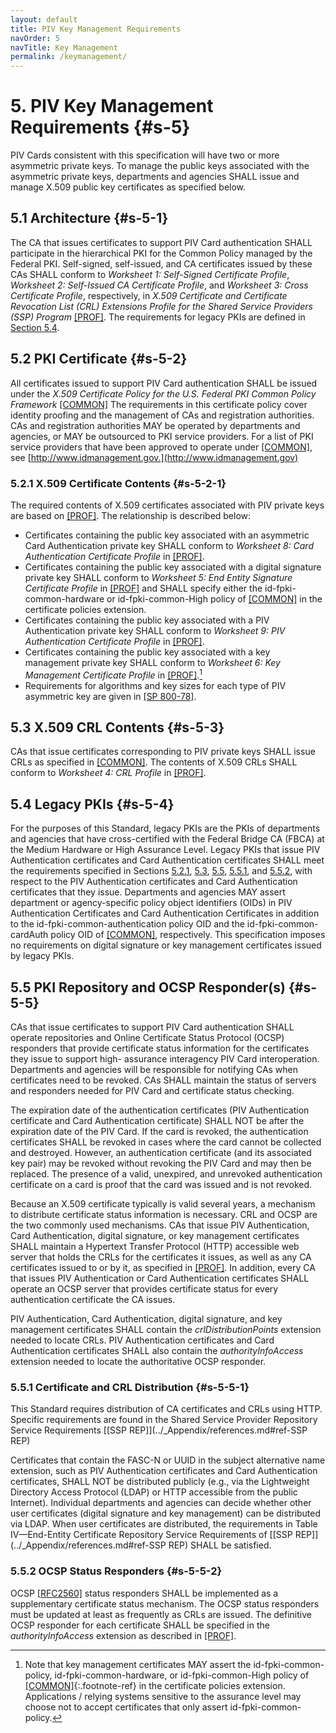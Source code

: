 ```yaml
---
layout: default
title: PIV Key Management Requirements
navOrder: 5
navTitle: Key Management
permalink: /keymanagement/
---
```


# 5. PIV Key Management Requirements {#s-5}

PIV Cards consistent with this specification will have two or more asymmetric private keys. To manage
the public keys associated with the asymmetric private keys, departments and agencies SHALL issue and
manage X.509 public key certificates as specified below.

## 5.1 Architecture {#s-5-1}

The CA that issues certificates to support PIV Card authentication SHALL participate in the hierarchical PKI
for the Common Policy managed by the Federal PKI. Self-signed, self-issued, and CA certificates issued
by these CAs SHALL conform to *Worksheet 1: Self-Signed Certificate Profile*, *Worksheet 2: Self-Issued CA
Certificate Profile*, and *Worksheet 3: Cross Certificate Profile*, respectively, in *X.509 Certificate and
Certificate Revocation List (CRL) Extensions Profile for the Shared Service Providers (SSP) Program*
[[PROF]](../_Appendix/references.md#ref-PROF). The requirements for legacy PKIs are defined in [Section 5.4](keymanagement.md#s-5-4).

## 5.2 PKI Certificate {#s-5-2}

All certificates issued to support PIV Card authentication SHALL be issued under the *X.509 Certificate
Policy for the U.S. Federal PKI Common Policy Framework* [[COMMON]](../_Appendix/references.md#ref-COMMON)  The requirements in this
certificate policy cover identity proofing and the management of CAs and registration authorities. CAs
and registration authorities MAY be operated by departments and agencies, or MAY be outsourced to PKI
service providers. For a list of PKI service providers that have been approved to operate under
[[COMMON]](../_Appendix/references.md#ref-COMMON), see [http://www.idmanagement.gov.](http://www.idmanagement.gov)

### 5.2.1 X.509 Certificate Contents {#s-5-2-1}

The required contents of X.509 certificates associated with PIV private keys are based on [[PROF]](../_Appendix/references.md#ref-PROF). The
relationship is described below:

- Certificates containing the public key associated with an asymmetric Card Authentication private key
    SHALL conform to *Worksheet 8: Card Authentication Certificate Profile* in [[PROF]](../_Appendix/references.md#ref-PROF).
- Certificates containing the public key associated with a digital signature private key SHALL conform to
    *Worksheet 5: End Entity Signature Certificate Profile* in [[PROF]](../_Appendix/references.md#ref-PROF) and SHALL specify either the id-fpki-common-hardware or id-fpki-common-High policy of [[COMMON]](../_Appendix/references.md#ref-COMMON) in the certificate policies
    extension.
- Certificates containing the public key associated with a PIV Authentication private key SHALL conform
    to *Worksheet 9: PIV Authentication Certificate Profile* in [[PROF]](../_Appendix/references.md#ref-PROF).
- Certificates containing the public key associated with a key management private key SHALL conform to
    *Worksheet 6: Key Management Certificate Profile* in [[PROF]](../_Appendix/references.md#ref-PROF).[^keypolicy]
- Requirements for algorithms and key sizes for each type of PIV asymmetric key are given in
    [[SP 800-78]](../_Appendix/references.md#ref-SP-800-78).

[^keypolicy]: Note that key management certificates MAY assert the id-fpki-common-policy, id-fpki-common-hardware, or id-fpki-common-High policy of [[COMMON]](../references/#ref-COMMON){:.footnote-ref} in the certificate policies extension. Applications / relying systems sensitive to the assurance level may choose not to accept certificates that only assert id-fpki-common-policy.


## 5.3 X.509 CRL Contents {#s-5-3}

CAs that issue certificates corresponding to PIV private keys SHALL issue CRLs as specified in
[[COMMON]](../_Appendix/references.md#ref-COMMON). The contents of X.509 CRLs SHALL conform to *Worksheet 4: CRL Profile* in [[PROF]](../_Appendix/references.md#ref-PROF).

## 5.4 Legacy PKIs {#s-5-4}

For the purposes of this Standard, legacy PKIs are the PKIs of departments and agencies that have cross-certified with the Federal Bridge CA (FBCA) at the Medium Hardware or High Assurance Level. Legacy
PKIs that issue PIV Authentication certificates and Card Authentication certificates SHALL meet the
requirements specified in Sections [5.2.1](keymanagement.md#s-5-2-1), [5.3](keymanagement.md#s-5-3), [5.5](keymanagement.md#s-5-5), [5.5.1](keymanagement.md#s-5-5-1), and [5.5.2](keymanagement.md#s-5-5-2), with respect to the PIV Authentication
certificates and Card Authentication certificates that they issue. Departments and agencies MAY assert
department or agency-specific policy object identifiers (OIDs) in PIV Authentication Certificates and
Card Authentication Certificates in addition to the id-fpki-common-authentication policy OID and the id-fpki-common-cardAuth policy OID of [[COMMON]](../_Appendix/references.md#ref-COMMON), respectively. This specification imposes no
requirements on digital signature or key management certificates issued by legacy PKIs.

## 5.5 PKI Repository and OCSP Responder(s) {#s-5-5}

CAs that issue certificates to support PIV Card authentication SHALL operate repositories and Online
Certificate Status Protocol (OCSP) responders that provide certificate status information for the
certificates they issue to support high- assurance interagency PIV Card interoperation. Departments and
agencies will be responsible for notifying CAs when certificates need to be revoked. CAs SHALL maintain
the status of servers and responders needed for PIV Card and certificate status checking.

The expiration date of the authentication certificates (PIV Authentication certificate and Card
Authentication certificate) SHALL NOT be after the expiration date of the PIV Card. If the card is revoked,
the authentication certificates SHALL be revoked in cases where the card cannot be collected and destroyed.
However, an authentication certificate (and its associated key pair) may be revoked without revoking the
PIV Card and may then be replaced. The presence of a valid, unexpired, and unrevoked authentication
certificate on a card is proof that the card was issued and is not revoked.

Because an X.509 certificate typically is valid several years, a mechanism to distribute certificate status
information is necessary. CRL and OCSP are the two commonly used mechanisms. CAs that issue PIV
Authentication, Card Authentication, digital signature, or key management certificates SHALL maintain a
Hypertext Transfer Protocol (HTTP) accessible web server that holds the CRLs for the certificates it
issues, as well as any CA certificates issued to or by it, as specified in [[PROF]](../_Appendix/references.md#ref-PROF). In addition, every CA that
issues PIV Authentication or Card Authentication certificates SHALL operate an OCSP server that provides
certificate status for every authentication certificate the CA issues.

PIV Authentication, Card Authentication, digital signature, and key management certificates SHALL contain
the *crlDistributionPoints* extension needed to locate CRLs. PIV Authentication certificates and Card
Authentication certificates SHALL also contain the *authorityInfoAccess* extension needed to locate the
authoritative OCSP responder.

### 5.5.1 Certificate and CRL Distribution {#s-5-5-1}

This Standard requires distribution of CA certificates and CRLs using HTTP. Specific requirements are
found in the Shared Service Provider Repository Service Requirements [[SSP REP]](../_Appendix/references.md#ref-SSP REP) 


Certificates that contain the FASC-N or UUID in the subject alternative name extension, such as PIV
Authentication certificates and Card Authentication certificates, SHALL NOT be distributed publicly (e.g., via
the Lightweight Directory Access Protocol (LDAP) or HTTP accessible from the public Internet).
Individual departments and agencies can decide whether other user certificates (digital signature and key
management) can be distributed via LDAP. When user certificates are distributed, the requirements in
Table IV—End-Entity Certificate Repository Service Requirements of [[SSP REP]](../_Appendix/references.md#ref-SSP REP) SHALL be satisfied.

### 5.5.2 OCSP Status Responders {#s-5-5-2}

OCSP [[RFC2560]](../_Appendix/references.md#ref-RFC2560) status responders SHALL be implemented as a supplementary certificate status
mechanism. The OCSP status responders must be updated at least as frequently as CRLs are issued. The
definitive OCSP responder for each certificate SHALL be specified in the *authorityInfoAccess* extension as
described in [[PROF]](../_Appendix/references.md#ref-PROF).


